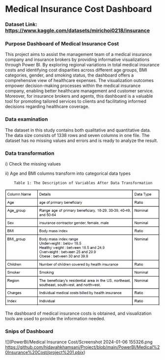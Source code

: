 
# Medical Insurance Cost Dashboard

### Dataset Link: https://www.kaggle.com/datasets/mirichoi0218/insurance

### Purpose Dashboard of Medical Insurance Cost

This project aims to assist the management team of a medical insurance company and insurance brokers by providing informative visualizations through Power BI. By exploring regional variations in total medical insurance costs and identifying cost disparities across different age groups, BMI categories, gender, and smoking status, the dashboard offers a comprehensive view of healthcare expenses. The visualization outcomes empower decision-making processes within the medical insurance company, enabling better healthcare management and customer service. Moreover, for insurance brokers and agents, this dashboard is a valuable tool for promoting tailored services to clients and facilitating informed decisions regarding healthcare coverage. 

### Data examination

The dataset in this study contains both qualitative and quantitative data. The data size
consists of 1338 rows and seven columns in one file. The dataset has no
missing values and errors and is ready to analyze the result.

### Data transformation

i) Check the missing values 

ii) Age and BMI columns transform into categorical data types

        Table 1: The Description of Variables After Data Transformation
 ![](https://github.com/hidayahkhamsani/Project/blob/main/PowerBI/Medical%20Insurance%20Cost/Screenshot%202024-01-06%20155326.png?raw=true)      

The dashboard of medical insurance costs is obtained, and visualization tools are used to provide the information needed.

### Snips of Dashboard

![](PowerBI/Medical Insurance Cost/Screenshot 2024-01-06 155326.png
https://github.com/hidayahkhamsani/Project/blob/main/PowerBI/Medical%20Insurance%20Cost/project%201.pbix)
